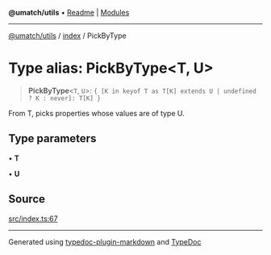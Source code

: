 **@umatch/utils** • [Readme](../../index.md) \| [Modules](../../modules.md)

***

[@umatch/utils](../../modules.md) / [index](../index.md) / PickByType

# Type alias: PickByType\<T, U\>

> **PickByType**\<`T`, `U`\>: `{ [K in keyof T as T[K] extends U | undefined ? K : never]: T[K] }`

From T, picks properties whose values are of type U.

## Type parameters

• **T**

• **U**

## Source

[src/index.ts:67](https://github.com/umatch-oficial/utils/blob/f37b7e4/src/index.ts#L67)

***

Generated using [typedoc-plugin-markdown](https://www.npmjs.com/package/typedoc-plugin-markdown) and [TypeDoc](https://typedoc.org/)
